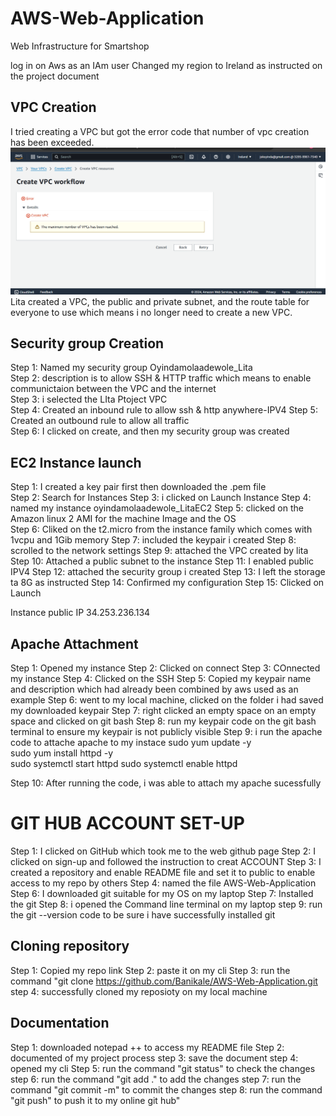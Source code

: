 # AWS-Web-Application 

Web Infrastructure for Smartshop 

log in on Aws as an IAm user Changed my region to Ireland as instructed on the project document 

## VPC Creation 

I tried creating a VPC but got the error code that number of vpc creation has been exceeded.  
![Vpc_error image](/Vpc_error.png)
Lita created a VPC, the public and private subnet, and the route table for everyone to use which means i no longer need to create a new VPC. 
 

 

## Security group Creation 

Step 1: Named my security group Oyindamolaadewole_Lita  
Step 2: description is to allow SSH & HTTP traffic which means to enable communictaion between the VPC and the internet  
Step 3:  i selected the LIta Ptoject VPC  
Step 4: Created an inbound rule to allow ssh & http anywhere-IPV4 
Step 5: Created an outbound rule to allow all traffic  
Step 6:  I clicked on create, and then my security group was created 

 
 

## EC2 Instance launch 

Step 1: I created a key pair first then downloaded the .pem file  
Step 2: Search for Instances 
Step 3: i clicked on Launch Instance 
Step 4: named my instance oyindamolaadewole_LitaEC2 
Step 5:  clicked on the Amazon linux 2 AMI for the machine Image and the OS  
Step 6: Cliked on  the t2.micro from the instance family which comes with 1vcpu and 1Gib memory 
Step 7:  included the keypair i created 
Step 8: scrolled to the network settings 
Step 9: attached the VPC created by lita 
Step 10: Attached a public subnet to the instance 
Step 11: I enabled public IPV4 
Step 12: attached the security group i created 
Step 13: I left the storage ta 8G as instructed 
Step 14: Confirmed my configuration 
Step 15: Clicked on Launch 

Instance public IP 34.253.236.134 

 

## Apache Attachment 

Step 1: Opened my instance 
Step 2: Clicked on connect 
Step 3: COnnected my instance
Step 4: Clicked on the SSH 
Step 5: Copied my keypair name and description which had already been combined by aws used as an example 
Step 6: went to my local machine, clicked on the folder i had saved my downloaded keypair 
Step 7: right clicked an empty space on an empty space and clicked on git bash 
Step 8: run my keypair code on the git bash terminal to ensure my keypair is not publicly visible 
Step 9:  i run the apache code to attache apache to my instace 
sudo yum update -y  
sudo yum install httpd -y  
sudo systemctl start httpd 
sudo systemctl enable httpd 

Step 10: After running the code, i was able to attach my apache sucessfully 



# GIT HUB ACCOUNT SET-UP
Step 1: I clicked on GitHub which took me to the web github page
Step 2: I clicked on sign-up and followed the instruction to creat ACCOUNT
Step 3: I created a repository and enable README file and set it to public to enable access to my repo by others
Step 4: named the file AWS-Web-Application
Step 6: I downloaded git suitable for my OS on my laptop
Step 7: Installed the git
Step 8: i opened the Command line terminal on my laptop
step 9: run the git --version code to be sure i have successfully installed git

## Cloning repository
Step 1: Copied my repo link
Step 2: paste it on my cli
Step 3: run the command "git clone https://github.com/Banikale/AWS-Web-Application.git
step 4: successfully cloned my reposioty on my local machine

## Documentation
Step 1: downloaded notepad ++ to access my README file
Step 2: documented of my project process
step 3: save the document
step 4: opened my cli
Step 5: run the command "git status" to check the changes
step 6: run the command "git add ." to add the changes
step 7: run the command "git commit -m" to commit the changes
step 8: run the command "git push" to push it to my online git hub"


